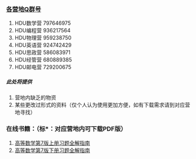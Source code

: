 ### [各营地Q群号](六大营Q群号.jpg)
  1. HDU数学营  797646975
  2. HDU编程营  936217564
  3. HDU物理营  959238750
  4. HDU英语营  924742429
  5. HDU思政营  586083971
  6. HDU经管营  680889385
  7. HDU邮电营  729200675


##### 此处将提供
  1. 营地内缺乏的物资
  2. 某些更改过形式的资料（仅个人认为使用更加方便，如有下载需求请到对应营地寻找）


### 在线书籍：（标*：对应营地内可下载PDF版）
   1. [高等数学第7版上册习题全解指南](https://maifile.cn/pdf/a77895027118.pdf)
   2. [高等数学第7版下册习题全解指南](https://maifile.cn/pdf/a70892475640.pdf)
